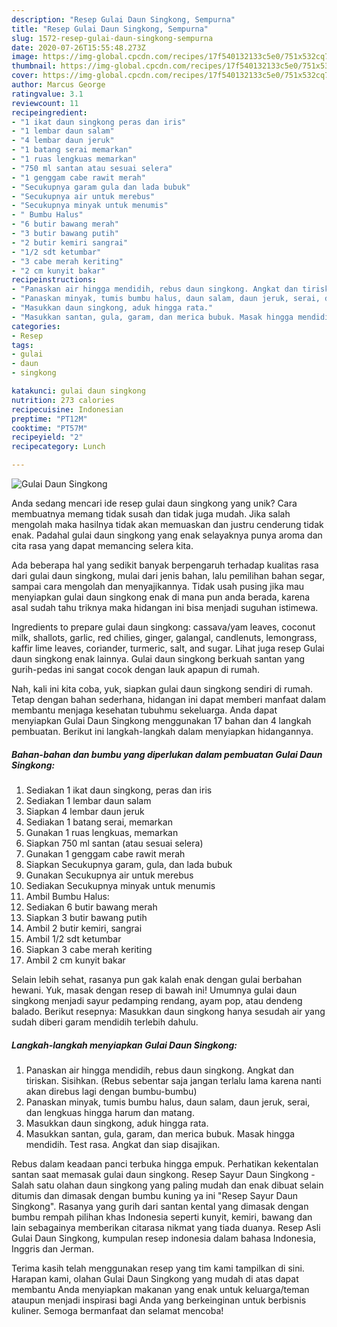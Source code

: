 ```yaml
---
description: "Resep Gulai Daun Singkong, Sempurna"
title: "Resep Gulai Daun Singkong, Sempurna"
slug: 1572-resep-gulai-daun-singkong-sempurna
date: 2020-07-26T15:55:48.273Z
image: https://img-global.cpcdn.com/recipes/17f540132133c5e0/751x532cq70/gulai-daun-singkong-foto-resep-utama.jpg
thumbnail: https://img-global.cpcdn.com/recipes/17f540132133c5e0/751x532cq70/gulai-daun-singkong-foto-resep-utama.jpg
cover: https://img-global.cpcdn.com/recipes/17f540132133c5e0/751x532cq70/gulai-daun-singkong-foto-resep-utama.jpg
author: Marcus George
ratingvalue: 3.1
reviewcount: 11
recipeingredient:
- "1 ikat daun singkong peras dan iris"
- "1 lembar daun salam"
- "4 lembar daun jeruk"
- "1 batang serai memarkan"
- "1 ruas lengkuas memarkan"
- "750 ml santan atau sesuai selera"
- "1 genggam cabe rawit merah"
- "Secukupnya garam gula dan lada bubuk"
- "Secukupnya air untuk merebus"
- "Secukupnya minyak untuk menumis"
- " Bumbu Halus"
- "6 butir bawang merah"
- "3 butir bawang putih"
- "2 butir kemiri sangrai"
- "1/2 sdt ketumbar"
- "3 cabe merah keriting"
- "2 cm kunyit bakar"
recipeinstructions:
- "Panaskan air hingga mendidih, rebus daun singkong. Angkat dan tiriskan. Sisihkan. (Rebus sebentar saja jangan terlalu lama karena nanti akan direbus lagi dengan bumbu-bumbu)"
- "Panaskan minyak, tumis bumbu halus, daun salam, daun jeruk, serai, dan lengkuas hingga harum dan matang."
- "Masukkan daun singkong, aduk hingga rata."
- "Masukkan santan, gula, garam, dan merica bubuk. Masak hingga mendidih. Test rasa. Angkat dan siap disajikan."
categories:
- Resep
tags:
- gulai
- daun
- singkong

katakunci: gulai daun singkong 
nutrition: 273 calories
recipecuisine: Indonesian
preptime: "PT12M"
cooktime: "PT57M"
recipeyield: "2"
recipecategory: Lunch

---
```



![Gulai Daun Singkong](https://img-global.cpcdn.com/recipes/17f540132133c5e0/751x532cq70/gulai-daun-singkong-foto-resep-utama.jpg)

Anda sedang mencari ide resep gulai daun singkong yang unik? Cara membuatnya memang tidak susah dan tidak juga mudah. Jika salah mengolah maka hasilnya tidak akan memuaskan dan justru cenderung tidak enak. Padahal gulai daun singkong yang enak selayaknya punya aroma dan cita rasa yang dapat memancing selera kita.

Ada beberapa hal yang sedikit banyak berpengaruh terhadap kualitas rasa dari gulai daun singkong, mulai dari jenis bahan, lalu pemilihan bahan segar, sampai cara mengolah dan menyajikannya. Tidak usah pusing jika mau menyiapkan gulai daun singkong enak di mana pun anda berada, karena asal sudah tahu triknya maka hidangan ini bisa menjadi suguhan istimewa.

Ingredients to prepare gulai daun singkong: cassava/yam leaves, coconut milk, shallots, garlic, red chilies, ginger, galangal, candlenuts, lemongrass, kaffir lime leaves, coriander, turmeric, salt, and sugar. Lihat juga resep Gulai daun singkong enak lainnya. Gulai daun singkong berkuah santan yang gurih-pedas ini sangat cocok dengan lauk apapun di rumah.


Nah, kali ini kita coba, yuk, siapkan gulai daun singkong sendiri di rumah. Tetap dengan bahan sederhana, hidangan ini dapat memberi manfaat dalam membantu menjaga kesehatan tubuhmu sekeluarga. Anda dapat menyiapkan Gulai Daun Singkong menggunakan 17 bahan dan 4 langkah pembuatan. Berikut ini langkah-langkah dalam menyiapkan hidangannya.

<!--inarticleads1-->

##### Bahan-bahan dan bumbu yang diperlukan dalam pembuatan Gulai Daun Singkong:

1. Sediakan 1 ikat daun singkong, peras dan iris
1. Sediakan 1 lembar daun salam
1. Siapkan 4 lembar daun jeruk
1. Sediakan 1 batang serai, memarkan
1. Gunakan 1 ruas lengkuas, memarkan
1. Siapkan 750 ml santan (atau sesuai selera)
1. Gunakan 1 genggam cabe rawit merah
1. Siapkan Secukupnya garam, gula, dan lada bubuk
1. Gunakan Secukupnya air untuk merebus
1. Sediakan Secukupnya minyak untuk menumis
1. Ambil  Bumbu Halus:
1. Sediakan 6 butir bawang merah
1. Siapkan 3 butir bawang putih
1. Ambil 2 butir kemiri, sangrai
1. Ambil 1/2 sdt ketumbar
1. Siapkan 3 cabe merah keriting
1. Ambil 2 cm kunyit bakar


Selain lebih sehat, rasanya pun gak kalah enak dengan gulai berbahan hewani. Yuk, masak dengan resep di bawah ini! Umumnya gulai daun singkong menjadi sayur pedamping rendang, ayam pop, atau dendeng balado. Berikut resepnya: Masukkan daun singkong hanya sesudah air yang sudah diberi garam mendidih terlebih dahulu. 

<!--inarticleads2-->

##### Langkah-langkah menyiapkan Gulai Daun Singkong:

1. Panaskan air hingga mendidih, rebus daun singkong. Angkat dan tiriskan. Sisihkan. (Rebus sebentar saja jangan terlalu lama karena nanti akan direbus lagi dengan bumbu-bumbu)
1. Panaskan minyak, tumis bumbu halus, daun salam, daun jeruk, serai, dan lengkuas hingga harum dan matang.
1. Masukkan daun singkong, aduk hingga rata.
1. Masukkan santan, gula, garam, dan merica bubuk. Masak hingga mendidih. Test rasa. Angkat dan siap disajikan.


Rebus dalam keadaan panci terbuka hingga empuk. Perhatikan kekentalan santan saat memasak gulai daun singkong. Resep Sayur Daun Singkong - Salah satu olahan daun singkong yang paling mudah dan enak dibuat selain ditumis dan dimasak dengan bumbu kuning ya ini &#34;Resep Sayur Daun Singkong&#34;. Rasanya yang gurih dari santan kental yang dimasak dengan bumbu rempah pilihan khas Indonesia seperti kunyit, kemiri, bawang dan lain sebagainya memberikan citarasa nikmat yang tiada duanya. Resep Asli Gulai Daun Singkong, kumpulan resep indonesia dalam bahasa Indonesia, Inggris dan Jerman. 

Terima kasih telah menggunakan resep yang tim kami tampilkan di sini. Harapan kami, olahan Gulai Daun Singkong yang mudah di atas dapat membantu Anda menyiapkan makanan yang enak untuk keluarga/teman ataupun menjadi inspirasi bagi Anda yang berkeinginan untuk berbisnis kuliner. Semoga bermanfaat dan selamat mencoba!
